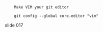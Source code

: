         Make VIM your git editor

        git config --global core.editor "vim"

















































































slide 017
